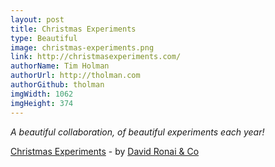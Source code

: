 ```yaml
---
layout: post
title: Christmas Experiments
type: Beautiful
image: christmas-experiments.png
link: http://christmasexperiments.com/
authorName: Tim Holman
authorUrl: http://tholman.com
authorGithub: tholman
imgWidth: 1062
imgHeight: 374
---
```


_A beautiful collaboration, of beautiful experiments each year!_

[Christmas Experiments](http://christmasexperiments.com/) - by [David Ronai & Co](http://christmasexperiments.com/about)
